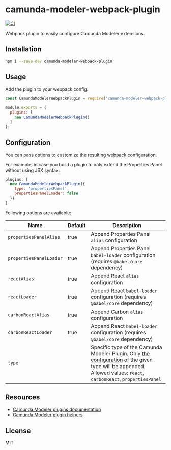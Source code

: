 # camunda-modeler-webpack-plugin

[![CI](https://github.com/camunda/camunda-modeler-webpack-plugin/actions/workflows/CI.yml/badge.svg)](https://github.com/camunda/camunda-modeler-webpack-plugin/actions/workflows/CI.yml)

Webpack plugin to easily configure Camunda Modeler extensions.

## Installation

```sh
npm i --save-dev camunda-modeler-webpack-plugin
```

## Usage

Add the plugin to your webpack config.

```js
const CamundaModelerWebpackPlugin = require('camunda-modeler-webpack-plugin');

module.exports = {
  plugins: [
    new CamundaModelerWebpackPlugin()
  ]
};
```

## Configuration

You can pass options to customize the resulting webpack configuration. 

For example, in case you build a plugin to only extend the Properties Panel without using JSX syntax:

```js
plugins: [
  new CamundaModelerWebpackPlugin({
    type: 'propertiesPanel',
    propertiesPanelLoader: false
  })
]
```

Following options are available:

| Name | Default | Description |
| ----------- | ----------- | ----------- |
| `propertiesPanelAlias` | true | Append Properties Panel `alias` configuration |
| `propertiesPanelLoader` | true | Append Properties Panel `babel-loader` configuration (requires `@babel/core` dependency) |
| `reactAlias` | true | Append React `alias` configuration |
| `reactLoader` | true | Append React `babel-loader` configuration (requires `@babel/core` dependency) |
| `carbonReactAlias` | true | Append Carbon `alias` configuration |
| `carbonReactLoader` | true | Append React `babel-loader` configuration (requires `@babel/core` dependency) |
| `type` |  | Specific type of the Camunda Modeler Plugin. Only [the configuration](./src/config/) of the given type will be appended. Allowed values: `react`, `carbonReact`, `propertiesPanel` |

## Resources

* [Camunda Modeler plugins documentation](https://docs.camunda.io/docs/components/modeler/desktop-modeler/plugins)
* [Camunda Modeler plugin helpers](https://github.com/camunda/camunda-modeler-plugin-helpers)

## License

MIT
